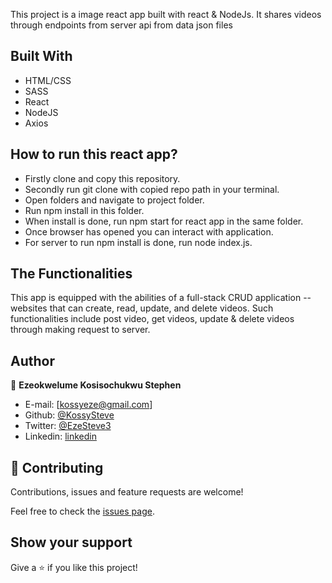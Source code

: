 This project is a image react app built with react & NodeJs. It shares videos through endpoints from server api from data json files
## Built With

- HTML/CSS
- SASS
- React
- NodeJS
- Axios

## How to run this react app?
- Firstly clone and copy this repository.
- Secondly run git clone with copied repo path  in your terminal. 
- Open folders and navigate to project folder.
- Run npm install in this folder.
- When install is done, run npm start for react app in the same folder.
- Once browser has opened you can interact with application.
- For server to run npm install is done, run node index.js.


## The Functionalities
This app is equipped with the abilities of a full-stack CRUD application -- websites that can create, read, update, and delete videos.
Such functionalities include post video, get videos, update & delete videos through making request to server.

## Author

👤 **Ezeokwelume Kosisochukwu Stephen**

- E-mail: [kossyeze@gmail.com]
- Github: [@KossySteve](https://github.com/KossySteve)
- Twitter: [@EzeSteve3](https://twitter.com/EzeSteve3/)
- Linkedin: [linkedin](https://www.linkedin.com/in/kossy-steve/)


## 🤝 Contributing

Contributions, issues and feature requests are welcome!

Feel free to check the [issues page](issues/).

## Show your support

Give a ⭐️ if you like this project!
